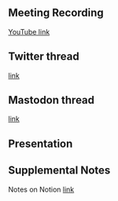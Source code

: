 ## Meeting Recording

[YouTube link](https://www.youtube.com/watch?v=NqKSDNZ2E_Q)

## Twitter thread

[link](https://twitter.com/Orthogonal_Lab/status/1629713678537818115)

## Mastodon thread

[link](https://neuromatch.social/@OREL/109929366231469878)

## Presentation



## Supplemental Notes

Notes on Notion [link](https://www.notion.so/jopro-org/SMN-2023-02-25-b275bdf512a941c98d1d9eb23a63a386)
